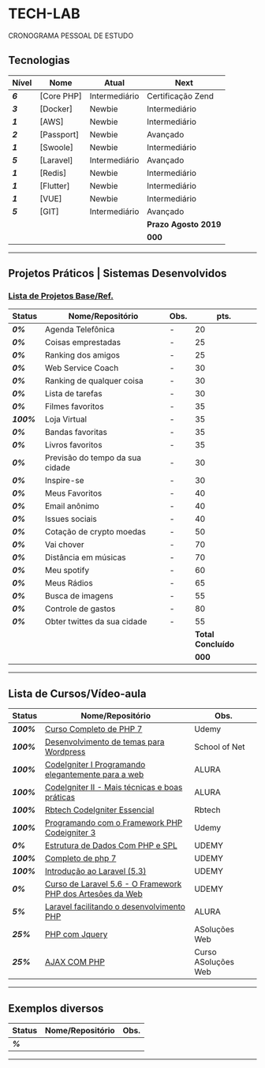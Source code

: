 # TECH-LAB
CRONOGRAMA PESSOAL DE ESTUDO

## Tecnologias

| **Nível**  | **Nome**  | **Atual**  |  **Next**  |
|---|---|---|---|
| **_6_** |    [Core PHP]  | Intermediário | Certificação Zend  |
| **_3_** |    [Docker]  | Newbie  | Intermediário  |
| **_1_** |    [AWS]  | Newbie  | Intermediário  |
| **_2_** |    [Passport]  | Newbie  | Avançado  |
| **_1_** |    [Swoole]  | Newbie  | Intermediário  |
| **_5_** |    [Laravel]  | Intermediário  | Avançado  |
| **_1_** |    [Redis]  | Newbie  | Intermediário  |
| **_1_** |    [Flutter]  | Newbie  | Intermediário  |
| **_1_** |    [VUE]  | Newbie  | Intermediário  |
| **_5_** |    [GIT]  | Intermediário  | Avançado  |
|   |   |   |**Prazo Agosto 2019**|
|   |   |   |**000**|

------------


## Projetos Práticos | Sistemas Desenvolvidos
### [Lista de Projetos Base/Ref.](https://github.com/me42th/ListaDeDesafiosProgramacao)
| **Status**  | **Nome/Repositório**  | **Obs.**  |  **pts.**  |
|---|---|---|---|
| **_0%_** | Agenda Telefônica |  -  | 20 |
| **_0%_** | Coisas emprestadas  |  -  | 25 |
| **_0%_** | Ranking dos amigos  |  -  | 25 |
| **_0%_** | Web Service Coach  |  -  | 30 |
| **_0%_** | Ranking de qualquer coisa  |  -  | 30 |
| **_0%_** | Lista de tarefas  |  -  | 30 |
| **_0%_** | Filmes favoritos  |  -  | 35 |
| **_100%_** | Loja Virtual  |  -  | 35 |
| **_0%_** | Bandas favoritas  |  -  | 35 |
| **_0%_** | Livros favoritos  |  -  | 35 |
| **_0%_** | Previsão do tempo da sua cidade  |  -  | 30 |
| **_0%_** | Inspire-se  |  -  | 30 |
| **_0%_** | Meus Favoritos  |  -  | 40 |
| **_0%_** | Email anônimo  |  -  | 40 |
| **_0%_** | Issues sociais  |  -  | 40 |
| **_0%_** | Cotação de crypto moedas  |  -  | 50 |
| **_0%_** | Vai chover  |  -  | 70 |
| **_0%_** | Distância em músicas   |  -  | 70 |
| **_0%_** | Meu spotify  |  -  | 60 |
| **_0%_** | Meus Rádios  |  -  | 65 |
| **_0%_** | Busca de imagens  |  -  | 55 |
| **_0%_** | Controle de gastos  |  -  | 80 |
| **_0%_** | Obter twittes da sua cidade  |  -  | 55 |
|   |   |   |**Total Concluído**|
|   |   |   |**000**|

------------

## Lista de Cursos/Vídeo-aula

| **Status**  | **Nome/Repositório**  | **Obs.**  |
|---|---|---|
| **_100%_**  | [Curso Completo de PHP 7](https://www.udemy.com/curso-php-7-online/)  |  Udemy |
| **_100%_** | [Desenvolvimento de temas para Wordpress](https://github.com/josemalcher/SchoolOfNet-Desenvolvimento-de-temas-para-Wordpress)  |   School of Net |
| **_100%_** | [CodeIgniter I Programando elegantemente para a web](https://github.com/josemalcher/CodeIgniter-I-Programando-elegantemente-para-a-web)  |   ALURA |
| **_100%_** | [CodeIgniter II - Mais técnicas e boas práticas](https://github.com/josemalcher/CodeIgniter-II-MaisTecnicas-e-BoasPraticas)  |   ALURA |
| **_100%_** | [Rbtech CodeIgniter Essencial](https://github.com/josemalcher/rbtech-CodeIgniter-Essencial-2018)  |   Rbtech  |
| **_100%_** | [Programando com o Framework PHP Codeigniter 3](https://github.com/josemalcher/UDEMY-Programando-com-o-Framework-PHP-Codeigniter-3)  |   Udemy |
| **_0%_**   | [Estrutura de Dados Com PHP e SPL](https://github.com/josemalcher/Estrutura-de-Dados-Com-PHP-e-SPL)  |   UDEMY  |
| **_100%_** | [Completo de php 7](https://github.com/josemalcher/Udemy-Curso-Completo-de-php-7)  |   UDEMY  |
| **_100%_**  | [Introdução ao Laravel (5.3)](https://github.com/josemalcher/udemy-Introducao-ao-Laravel-5-3)  | UDEMY  |
| **_0%_**   | [Curso de Laravel 5.6 - O Framework PHP dos Artesões da Web](https://github.com/josemalcher/udemy-Curso-de-Laravel-5-6-O-Framework-PHP-dos-Artesoes-da-Web)  |   UDEMY  |
| **_5%_**   | [Laravel facilitando o desenvolvimento PHP](https://github.com/josemalcher/Curso-Laravel-facilitando-o-desenvolvimento-PHP)  |   ALURA  |
| **_25%_**  | [PHP com Jquery](https://github.com/josemalcher/curso-php-com-jquery)  |   ASoluções Web  |
| **_25%_**  | [AJAX COM PHP](https://github.com/josemalcher/Curso-asolucoesweb-AJAX-com-PHP)  |  Curso ASoluções Web  |

------------



## Exemplos diversos

| **Status**  | **Nome/Repositório**  | **Obs.**  |
|---|---|---|
| **_%_** |    []()  |   |

------------

